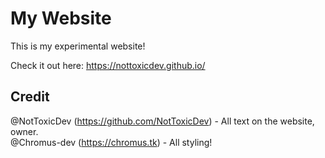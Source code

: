# My Website
This is my experimental website!

Check it out here: https://nottoxicdev.github.io/

## Credit
@NotToxicDev (https://github.com/NotToxicDev) - All text on the website, owner.  
@Chromus-dev (https://chromus.tk) - All styling!
